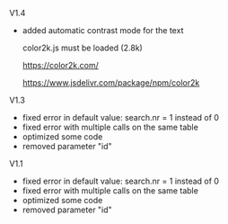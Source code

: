 V1.4
- added automatic contrast mode for the text

  color2k.js must be loaded (2.8k)
  
  https://color2k.com/
  
  https://www.jsdelivr.com/package/npm/color2k

V1.3
- fixed error in default value: search.nr = 1 instead of 0
- fixed error with multiple calls on the same table
- optimized some code
- removed parameter "id"

V1.1
- fixed error in default value: search.nr = 1 instead of 0
- fixed error with multiple calls on the same table
- optimized some code
- removed parameter "id"
